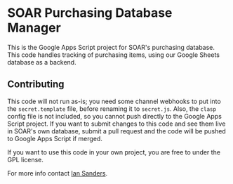 # SOAR Purchasing Database Manager
This is the Google Apps Script project for SOAR's purchasing database. This 
code handles tracking of purchasing items, using our Google Sheets database
as a backend.

## Contributing
This code will not run as-is; you need some channel webhooks to put into the
`secret.template` file, before renaming it to `secret.js`. Also, the `clasp`
config file is not included, so you cannot push directly to the Google Apps
Script project. If you want to submit changes to this code and see them live
in SOAR's own database, submit a pull request and the code will be pushed to
Google Apps Script if merged.

If you want to use this code in your own project, you are free to under the GPL
license.

For more info contact [Ian Sanders](github.com/iansan5653).